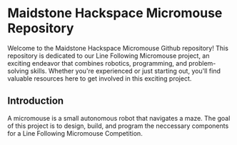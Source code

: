 # Maidstone Hackspace Micromouse Repository

Welcome to the Maidstone Hackspace Micromouse Github repository! This repository is dedicated to our Line Following Micromouse project, an exciting endeavor that combines robotics, programming, and problem-solving skills. Whether you're experienced or just starting out, you'll find valuable resources here to get involved in this exciting project.


## Introduction
A micromouse is a small autonomous robot that navigates a maze. The goal of this project is to design, build, and program the neccessary components for a Line Following Micromouse Competition. 
